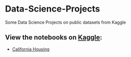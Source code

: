 # Data-Science-Projects
Some Data Science Projects on public datasets from Kaggle

## View the notebooks on [Kaggle](https://www.kaggle.com/alessandromarceddu):
* [California Housing](https://www.kaggle.com/alessandromarceddu/predicting-california-house-prices)
